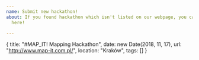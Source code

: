 ```yaml
---
name: Submit new hackathon!
about: If you found hackathon which isn't listed on our webpage, you can submit it
  here!

---
```


{
  title: "#MAP_IT! Mapping Hackathon",
  date: new Date(2018, 11, 17),
  url: "http://www.map-it.com.pl/",
  location: "Kraków",
  tags: []
}
